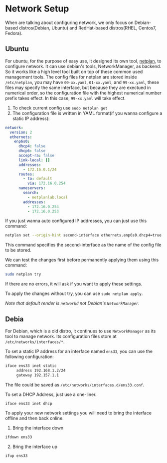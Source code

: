 # Network Setup
When are talking about configuring network, we only focus on Debian-based distros(Debian, Ubuntu) and RedHat-based distros(RHEL, Centos7, Fedora). 



## Ubuntu
For ubuntu,  for the purpose of easy use, it designed its own tool, [netplan](https://netplan.readthedocs.io/en/stable/netplan-yaml), to configure network. It can use debian's tools, NetworkManager, as backend. So it works like a high level tool built on top of these common used management tools.
The config files for netplan are stored inside `/etc/netplan`, you may have `00-xx.yaml`, `01-xx.yaml`, and `99-xx.yaml`, these files may specify the same interface, but because they are exectued in numerical order, so the configuration file with the highest numerical number prefix takes effect. In this case, `99-xx.yaml` will take effect.

1. To check current config use `sudo netplan get`
2. The configuration file is written in YAML format(if you wanna configure a static IP address):
```yaml
network:
  version: 2
  ethernets:
    enp6s0:
      dhcp4: false
      dhcp6: false
      accept-ra: false
      link-local: []
      addresses:
        - 172.16.0.1/24
      routes:
        - to: default
          via: 172.16.0.254
      nameservers:
        search:
          - netplanlab.local
        addresses:
          - 172.16.0.254
          - 172.16.0.253
```

If you just wanna auto configured IP addresses, you can just use this command: 

```bash
netplan set --origin-hint second-interface ethernets.enp6s0.dhcp4=true
```

This command specifies the second-interface as the name of the config file to be stored. 

We can test the changes first before permanently applying them using this command:  

```bash
sudo netplan try
```

If there are no errors, it will ask if you want to apply these settings.

To apply the changes without try, you can use `sudo netplan apply`.

*Note that default render is `networkd` not Debian's `NetworkManager`.*



## Debia

For Debian, which is a old distro, it continues to use `NetworkManager` as its tool to manage network. Its configuration files store at `/etc/networks/interfaces/*`.

To set a static IP address for an interface named `ens33`, you can use the following configuration:  

```txt
iface ens33 inet static
     address 192.168.1.2/24
     gateway 192.157.1.1
```

The file could be saved as `/etc/networks/interfaces.d/ens33.conf`. 

To set a DHCP Address, just use a one-liner.   

```txt
iface ens33 inet dhcp
```



To apply your new network settings you will need to bring the interface offline and then back online.  

1. Bring the interface down

```bash
ifdown ens33
```

2. Bring the interface up

```bash
ifup ens33
```

